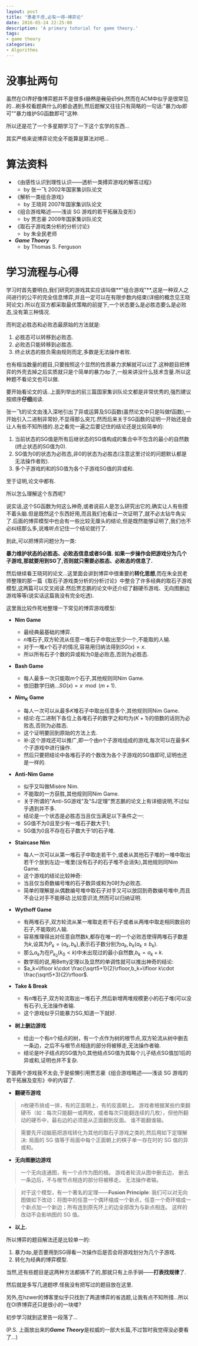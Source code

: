 ```yaml
---
layout: post
title: "愚者千虑,必有一得—博弈论"
date: 2016-05-24 22:25:00
description: 'A primary tutorial for game theory.'
tags:
- game theory
categories:
- Algorithms
---
```


# 没事扯两句 #

虽然在OI界好像博弈题并不是很多~~(显然是我见识少)~~,然而在ACM中似乎是很常见的...刷多校看题典什么的都会遇到,然后题解又往往只有简略的一句话:"暴力dp即可""暴力维护SG函数即可"这种.

所以还是花了一个多星期学习了一下这个玄学的东西...

其实严格来说博弈论完全不能算是算法对吧...

# 算法资料

- 《由感性认识到理性认识——透析一类搏弈游戏的解答过程》
  - by 张一飞 2002年国家集训队论文
- 《解析一类组合游戏》
  - by 王晓珂 2007年国家集训队论文
- 《组合游戏略述——浅谈 SG 游戏的若干拓展及变形》
  - by 贾志豪 2009年国家集训队论文
- 《取石子游戏类分析的分析讨论》
  - by 朱全民老师
- ***Game Thoery***
  - by Thomas S. Ferguson

# 学习流程与心得

学习时首先要明白,我们研究的游戏其实应该叫做**"组合游戏"**,这是一种双人之间进行的公平的完全信息博弈,并且一定可以在有限步数内结束(详细的概念见王晓珂论文).所以在双方都采取最优策略的前提下,一个状态要么是必胜态要么是必败态,没有第三种情况.

而判定必胜态和必败态最原始的方法就是:

1. 必胜态可以转移到必败态.
2. 必败态只能转移到必胜态.
3. 终止状态的胜负需由规则而定,多数是无法操作者败.

也有相当数量的题目,只要按照这个显然的性质暴力求解就可以过了.这种题目把博弈的外壳去掉之后实质就只是个简单的暴力dp了,一般来讲没什么技术含量.所以这种题不看论文也可以做.

要开始看论文的话..上面列举出的前三篇国家集训队论文都是非常优秀的,强烈建议按顺序**仔细**阅读.

张一飞的论文由浅入深地引出了异或运算及SG函数(虽然论文中只是叫做f函数),一开始引入二进制非常妙,不显得那么突兀.然而后来关于SG函数的证明一开始还是会让人有些不知所措的.总之看完一遍之后要记住的结论还是比较简单的:

1. 当前状态的SG值是所有后继状态的SG值构成的集合中不包含的最小的自然数(终止状态的SG值为0).
2. SG值为0的状态为必败态,非0的状态为必胜态(注意这里讨论的问题默认都是无法操作者败).
3. 多个子游戏的和的SG值为各个子游戏SG值的异或和.

至于证明,论文中都有.

所以怎么理解这个东西呢?

说实话,这个SG函数为何这么神奇,或者说前人是怎么研究出它的,确实让人有些摸不着头脑.但是既然这个东西好用,而且我们也看过一次证明了,就不必太钻牛角尖了.后面的博弈模型中也会有一些比较无厘头的结论,但是既然能够证明了,我们也不必纠结那么多,说难听点记住一个结论就行了.

到此,可以把博弈问题分为一类:

**暴力维护状态的必胜态、必败态信息或者SG值.**
**如果一步操作会把游戏分为几个子游戏,那就要用到SG了,否则就只需要必胜态、必败态的信息了.**

然后继续看王晓珂的论文...这里面会讲到博弈中很重要的**转化思想**,而在朱全民老师整理的那一篇《取石子游戏类分析的分析讨论》中整合了许多经典的取石子游戏模型,这两篇可以交叉阅读.然后贾志鹏的论文中还介绍了翻硬币游戏、无向图删边游戏等等(说实话这篇我没有完全吃透).

这里我比较作死地整理一下常见的博弈游戏模型:

- **Nim Game**
  - 最经典最基础的博弈.
  - $n$堆石子,双方轮流从任意一堆石子中取出至少一个,不能取的人输.
  - 对于一堆$x$个石子的情况,容易用归纳法得到$SG(x)=x$.
  - 所以所有石子个数的异或和为0是必败态,否则为必胜态.

- **Bash Game**
  - 每人最多一次只能取$m$个石子,其他规则同Nim Game.
  - 依旧数学归纳...$SG(x)=x\mod(m+1)$.

- **$Nim_K$ Game**
  - 每人一次可以从最多$K$堆石子中取出任意多个,其他规则同Nim Game.
  - 结论:在二进制下各位上各堆石子的数字之和均为$(K+1)$的倍数的话则为必败态,否则为必胜态.
  - 这个证明要回到原始的方法上去.
  - 补:这个游戏还可以推广,即一个由$n$个子游戏组成的游戏,每次可以在最多$K$个子游戏中进行操作.
  - 然后只要把结论中各堆石子的个数改为各个子游戏的SG值即可,证明也还是一样的.

- **Anti-Nim Game**
  - 似乎又叫做Misère Nim.
  - 不能取的一方获胜,其他规则同Nim Game.
  - 关于所谓的"Anti-SG游戏"及"SJ定理"贾志鹏的论文上有详细说明,不过似乎遇到并不多.
  - 结论是一个状态是必胜态当且仅当满足以下条件之一:
  - SG值不为0且至少有一堆石子数大于1;
  - SG值为0且不存在石子数大于1的石子堆.

- **Staircase Nim**
  - 每人一次可以从第一堆石子中取走若干个,或者从其他石子堆的一堆中取出若干个放到左边一堆里(没有石子的石子堆不会消失),其他规则同Nim Game.
  - 这个游戏的结论比较神奇:
  - 当且仅当奇数编号堆的石子数异或和为0时为必败态.
  - 简单的理解是从偶数编号堆中取石子对手又可以放回到奇数编号堆中,而且不会让对手不能移动.比较意识流,然而可以归纳证明.

- **Wythoff Game**
  - 有两堆石子,双方轮流从某一堆取走若干石子或者从两堆中取走相同数目的石子,不能取的人输.
  - 容易推理得出对任意自然数$k$,都存在唯一的一个必败态使得两堆石子数差为$k$,设其为$P_k=(a_k,b_k)$,表示石子数分别为$a_k,b_k(a_k\leqslant b_k)$.
  - 那么$a_k$为在$P_{k_0}(k_0<k)$中未出现过的最小自然数,$b_k=a_k+k$.
  - 数学班的说,用Betty定理以及显然的单调性就可以推出神奇的结论:
  - $a_k=\lfloor k\cdot \frac{\sqrt5+1}{2}\rfloor,b_k=\lfloor k\cdot \frac{\sqrt5+3}{2}\rfloor$.

- **Take & Break**
  - 有$n$堆石子,双方轮流取出一堆石子,然后新增两堆规模更小的石子堆(可以没有石子),无法操作者输.
  - 这个游戏似乎只能暴力SG,知道一下就好.

- **树上删边游戏**
  - 给出一个有$n$个结点的树，有一个点作为树的根节点,双方轮流从树中删去一条边，之后不与根节点相连的部分将被移走,无法操作者输.
  - 结论是叶子结点的SG值为0,其他结点SG值为其每个儿子结点SG值加1后的异或和,证明也并不复杂.

下面两个游戏我不太会,于是偷懒引用贾志豪《组合游戏略述——浅谈 SG 游戏的若干拓展及变形》中的内容了.

- **翻硬币游戏**

 > $n$枚硬币排成一排，有的正面朝上，有的反面朝上。
 > 游戏者根据某些约束翻硬币（如：每次只能翻一或两枚，或者每次只能翻连续的几枚），但他所翻动的硬币中，最右边的必须是从正面翻到反面。
 > 谁不能翻谁输。

 > 需要先开动脑筋把游戏转化为其他的取石子游戏之类的,然后用如下定理解决:
 > 局面的 SG 值等于局面中每个正面朝上的棋子单一存在时的 SG 值的异或和。

- **无向图删边游戏**

 > 一个无向连通图，有一个点作为图的根。
 > 游戏者轮流从图中删去边， 删去一条边后，不与根节点相连的部分将被移走。
 > 无法操作者输。

 >对于这个模型，有一个著名的定理——**Fusion Principle**:
 >我们可以对无向图做如下改动：将图中的任意一个偶环缩成一个新点，任意一个奇环缩成一个新点加一个新边；所有连到原先环上的边全部改为与新点相连。 这样的改动不会影响图的 SG 值。

- **以上.**

所以博弈的题目解法还是比较单一的:

1. 暴力dp,是否要用到SG得看一次操作后是否会将游戏划分为几个子游戏.
2. 转化为经典的博弈模型.

当然,还有些题目是这两种方法都搞不了的,那就只有上杀手锏——**打表找规律**了.

然后就是多写几道题啰.怪我没有把写过的题目放在这里.

另外,在hzwer的博客里似乎只找到了两道博弈的省选题,让我有点不知所措...所以在OI界博弈还只是很小的一块喽?

初步学习就到这里告一段落了...

(P.S. 上面放出来的***Game Theory***是权威的一部大长篇,不过暂时我觉得没必要看了...)

